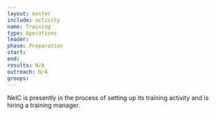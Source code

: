```yaml
---
layout: master
include: activity
name: Training
type: Operations
leader:
phase: Preparation
start:
end:
results: N/A
outreach: N/A
groups:
---
```


NeIC is presently in the process of setting up its training activity and is
hiring a training manager.
